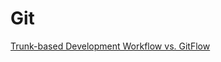 # Git
[Trunk-based Development Workflow vs. GitFlow](https://www.toptal.com/software/trunk-based-development-git-flow?utm_campaign=blog_post_trunk_based_development_git_flow&utm_medium=email&utm_source=blog_subscribers&utm_source=hs_email&utm_medium=email&utm_content=56943721&_hsenc=p2ANqtz-_8-62nensktOJKFW1yXo-yDRE4Ss17aG655gkhzJExj0EjXz4rRq09inRVD5G2wQhFFSqoO0gvAo_bG09ZtrFVHLKnuw&_hsmi=56943721)
